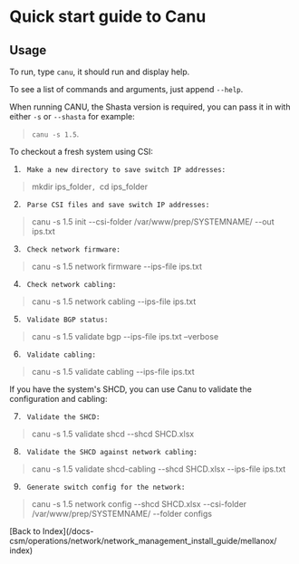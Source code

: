 # Quick start guide to Canu

## Usage

To run, type `canu`, it should run and display help. 

To see a list of commands and arguments, just append `--help`.

When running CANU, the Shasta version is required, you can pass it in with either `-s` or `--shasta` for example:

> `canu -s 1.5`.

To checkout a fresh system using CSI:

1.      Make a new directory to save switch IP addresses:

> mkdir ips_folder`, `cd ips_folder

2.      Parse CSI files and save switch IP addresses:

> canu -s 1.5 init --csi-folder /var/www/prep/SYSTEMNAME/ --out ips.txt

3.      Check network firmware:

>canu -s 1.5 network firmware --ips-file ips.txt

4.      Check network cabling:

> canu -s 1.5 network cabling --ips-file ips.txt

5.      Validate BGP status:

> canu -s 1.5 validate bgp --ips-file ips.txt –verbose

6.      Validate cabling:

> canu -s 1.5 validate cabling --ips-file ips.txt

If you have the system's SHCD, you can use Canu to validate the configuration and cabling:

7.      Validate the SHCD:

> canu -s 1.5 validate shcd --shcd SHCD.xlsx

8.      Validate the SHCD against network cabling:

> canu -s 1.5 validate shcd-cabling --shcd SHCD.xlsx --ips-file ips.txt

9.      Generate switch config for the network:

> canu -s 1.5 network config --shcd SHCD.xlsx --csi-folder /var/www/prep/SYSTEMNAME/ --folder configs

[Back to Index](/docs-csm/operations/network/network_management_install_guide/mellanox/
index)
